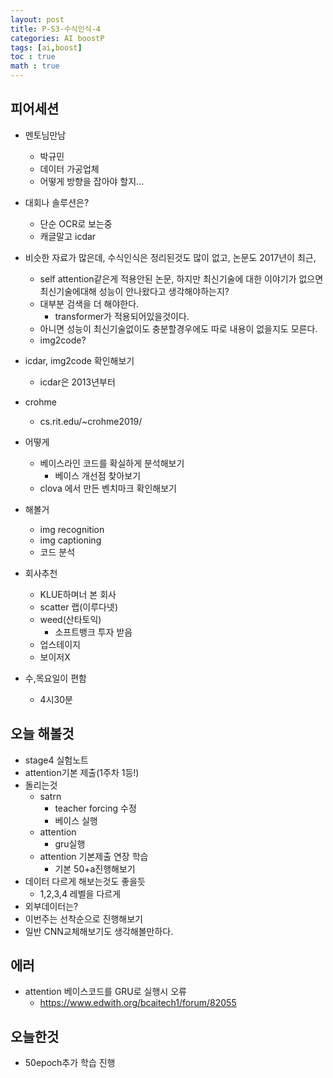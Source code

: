 ```yaml
---
layout: post
title: P-S3-수식인식-4
categories: AI boostP
tags: [ai,boost]
toc : true
math : true
---
```


## 피어세션
- 멘토님만남
  - 박규민
  - 데이터 가공업체
  - 어떻게 방향을 잡아야 할지...
- 대회나 솔루션은?
  - 단순 OCR로 보는중
  - 캐글말고 icdar
- 비슷한 자료가 많은데, 수식인식은 정리된것도 많이 없고, 논문도 2017년이 최근, 
  - self attention같은게 적용안된 논문, 하지만 최신기술에 대한 이야기가 없으면최신기술에대해 성능이 안나왔다고 생각해야하는지?
  - 대부분 검색을 더 해야한다.
    - transformer가 적용되어있을것이다.
  - 아니면 성능이 최신기술없이도 충분할경우에도 따로 내용이 없을지도 모른다.
  - img2code?

- icdar, img2code 확인해보기
  - icdar은 2013년부터 

- crohme
  - cs.rit.edu/~crohme2019/

- 어떻게 
  - 베이스라인 코드를 확실하게 분석해보기
    - 베이스 개선점 찾아보기
  - clova 에서 만든 벤치마크 확인해보기

- 해볼거
  - img recognition
  - img captioning
  - 코드 분석

- 회사추천
  - KLUE하며너 본 회사
  - scatter 랩(이루다넷)
  - weed(산타토익)
    - 소프트뱅크 투자 받음
  - 업스테이지
  - 보이저X
- 수,목요일이 편함
  - 4시30분

## 오늘 해볼것
- stage4 실험노트
- attention기본 제출(1주차 1등!)
- 돌리는것
  - satrn
    - teacher forcing 수정
    - 베이스 실행
  - attention
    - gru실행
  - attention 기본제출 연장 학습
    - 기본 50+a진행해보기
- 데이터 다르게 해보는것도 좋을듯
  - 1,2,3,4 레벨을 다르게
- 외부데이터는?
- 이번주는 선착순으로 진행해보기
- 일반 CNN교체해보기도 생각해볼만하다.


## 에러
- attention 베이스코드를 GRU로 실행시 오류
  - https://www.edwith.org/bcaitech1/forum/82055


## 오늘한것
- 50epoch추가 학습 진행